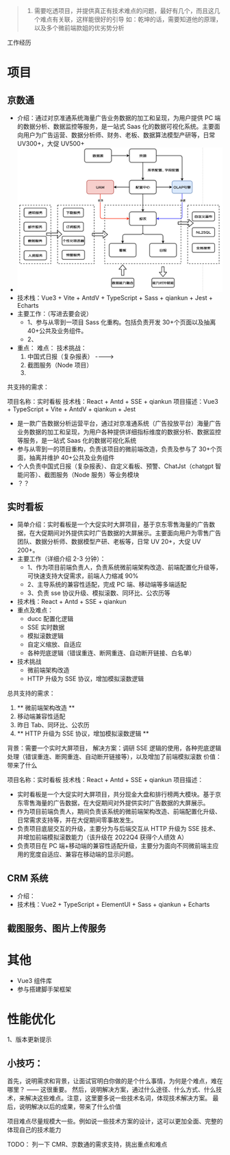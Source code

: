 > 1. 需要吃透项目，并提供真正有技术难点的问题，最好有几个，而且这几个难点有关联，这样能很好的引导
>    如：乾坤的话，需要知道他的原理，以及多个微前端款姐的优劣势分析

工作经历

# 项目

## 京数通

- 介绍：通过对京准通系统海量广告业务数据的加工和呈现，为用户提供 PC 端的数据分析、数据监控等服务，是一站式 Saas 化的数据可视化系统。主要面向用户为广告运营、数据分析师、财务、老板、数据算法模型产研等，日常 UV300+，大促 UV500+
- ![Sass化报表配置](../assets/images/jst-system.png)
- 技术栈：Vue3 + Vite + AntdV + TypeScript + Sass + qiankun + Jest + Echarts
- 主要工作：（写进去要会说）
  - 1、参与从零到一项目 Sass 化重构。包括负责开发 30+个页面以及抽离 40+公共及业务组件。
  - 2、
- 重点：
  难点：
  技术挑战：
  1. 中国式日报（复杂报表） ---->
  2. 截图服务（Node 项目）
  3.

共支持的需求：

项目名称：实时看板
技术栈：React + Antd + SSE + qiankun
项目描述：Vue3 + TypeScript + Vite + AntdV + qiankun + Jest

- 是一款广告数据分析运营平台，通过对京准通系统（广告投放平台）海量广告业务数据的加工和呈现，为用户各种提供详细指标维度的数据分析、数据监控等服务，是一站式 Saas 化的数据可视化系统
- 参与从零到一的项目重构，负责该项目的微前端改造，负责及参与了 30+个页面，抽离并维护 40+公共及业务组件
- 个人负责中国式日报（复杂报表）、自定义看板、预警、ChatJst（chatgpt 智能问答）、截图服务（Node 服务）等业务模块
- ？？

## 实时看板

- 简单介绍：实时看板是一个大促实时大屏项目，基于京东零售海量的广告数据，在大促期间对外提供实时广告数据的大屏展示。主要面向用户为零售广告团队、数据分析师、数据模型产研、老板等，日常 UV 20+，大促 UV 200+。
- 主要工作（详细介绍 2-3 分钟）：
  - 1、作为项目前端负责人，负责系统微前端架构改造、前端配置化升级等，可快速支持大促需求，前端人力缩减 90%
  - 2、主导系统的兼容性适配，完成 PC 端、移动端等多端适配
  - 3、负责 sse 协议升级、模拟滚数、同环比、公农历等
- 技术栈：React + Antd + SSE + qiankun
- 重点及难点：
  - ducc 配置化逻辑
  - SSE 实时数据
  - 模拟滚数逻辑
  - 自定义缩放、自适应
  - 各种兜底逻辑（错误重连、断网重连、自动断开链接、白名单）
- 技术挑战
  - 微前端架构改造
  - HTTP 升级为 SSE 协议，增加模拟滚数逻辑

总共支持的需求：

1. ** 微前端架构改造 **
2. 移动端兼容性适配
3. 昨日 Tab、同环比、公农历
4. ** HTTP 升级为 SSE 协议，增加模拟滚数逻辑 **

背景：需要一个实时大屏项目，
解决方案：调研 SSE 逻辑的使用，各种兜底逻辑处理（错误重连、断网重连、自动断开链接等），以及增加了前端模拟滚数
价值：带来了什么

项目名称：实时看板
技术栈：React + Antd + SSE + qiankun
项目描述：

- 实时看板是一个大促实时大屏项目，共分现金大盘和排行榜两大模块。基于京东零售海量的广告数据，在大促期间对外提供实时广告数据的大屏展示。
- 作为项目前端负责人，期间负责该系统的微前端架构改造、前端配置化升级、日常需求支持等，并在大促期间零事故发生。
- 负责项目底层交互的升级，主要分为与后端交互从 HTTP 升级为 SSE 技术、并增加前端模拟滚数能力（该升级在 2022Q4 获得个人绩效 A）
- 负责项目在 PC 端+移动端的兼容性适配升级，主要分为面向不同微前端主应用的宽度自适应、兼容在移动端的显示问题。

## CRM 系统

- 介绍：
- 技术栈：Vue2 + TypeScript + ElementUI + Sass + qiankun + Echarts

## 截图服务、图片上传服务

# 其他

- Vue3 组件库
- 参与搭建脚手架框架

# 性能优化

1、版本更新提示

## 小技巧：

首先，说明需求和背景，让面试官明白你做的是个什么事情，为何是个难点，难在哪里？ —— 这很重要。
然后，说明解决方案，通过什么途径、什么方式、什么技术，来解决这些难点。注意，这里要多说一些技术名词，体现技术解决方案。
最后，说明解决以后的成果，带来了什么价值

项目难点尽量规模大一些。例如说一些技术方案的设计，这可以更加全面、完整的体现自己的技术能力

TODO：
列一下 CMR、京数通的需求支持，挑出重点和难点

